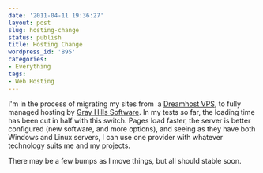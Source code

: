 ```yaml
---
date: '2011-04-11 19:36:27'
layout: post
slug: hosting-change
status: publish
title: Hosting Change
wordpress_id: '895'
categories:
- Everything
tags:
- Web Hosting
---
```


I'm in the process of migrating my sites from  a [Dreamhost VPS](http://www.dreamhost.com/hosting-vps.html), to fully managed hosting by [Gray Hills Software](http://www.grayhills.com/). In my tests so far, the loading time has been cut in half with this switch. Pages load faster, the server is better configured (new software, and more options), and seeing as they have both Windows and Linux servers, I can use one provider with whatever technology suits me and my projects.

There may be a few bumps as I move things, but all should stable soon.
